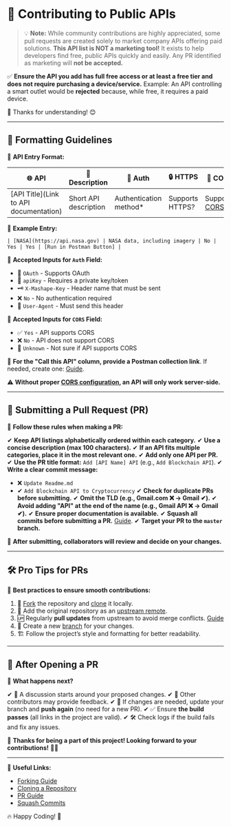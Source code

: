 # 🚀 Contributing to Public APIs

> 💡 **Note:** While community contributions are highly appreciated, some pull requests are created solely to market company APIs offering paid solutions. **This API list is NOT a marketing tool!** It exists to help developers find free, public APIs quickly and easily. Any PR identified as marketing will **not be accepted.**

✅ **Ensure the API you add has full free access or at least a free tier and does not require purchasing a device/service.** Example: An API controlling a smart outlet would be **rejected** because, while free, it requires a paid device.

🙏 Thanks for understanding! 😊

---

## 📝 Formatting Guidelines

🔹 **API Entry Format:**

| 🌐 API | 📜 Description | 🔑 Auth | 🔒 HTTPS | 🔄 CORS | 🚀 Call this API |
| --- | --- | --- | --- | --- | --- |
| [API Title](Link to API documentation) | Short API description | Authentication method* | Supports HTTPS? | Supports [CORS](https://developer.mozilla.org/en-US/docs/Web/HTTP/CORS)?* | [Run in Postman Button] |

📌 **Example Entry:**
```
| [NASA](https://api.nasa.gov) | NASA data, including imagery | No | Yes | Yes | [Run in Postman Button] |
```

📌 **Accepted Inputs for `Auth` Field:**

- 🔐 `OAuth` - Supports OAuth
- 🔑 `apiKey` - Requires a private key/token
- 🗝️ `X-Mashape-Key` - Header name that must be sent
- ❌ `No` - No authentication required
- 👤 `User-Agent` - Must send this header

📌 **Accepted Inputs for `CORS` Field:**

- ✅ `Yes` - API supports CORS
- ❌ `No` - API does not support CORS
- 🤷 `Unknown` - Not sure if API supports CORS

🔹 **For the "Call this API" column, provide a Postman collection link**. If needed, create one: [Guide](https://learning.postman.com/docs/getting-started/first-steps/creating-the-first-collection/).

⚠️ **Without proper [CORS configuration](https://developer.mozilla.org/en-US/docs/Web/HTTP/CORS), an API will only work server-side.**

---

## 🔄 Submitting a Pull Request (PR)

📢 **Follow these rules when making a PR:**

✔ **Keep API listings alphabetically ordered within each category.**
✔ **Use a concise description (max 100 characters).**
✔ **If an API fits multiple categories, place it in the most relevant one.**
✔ **Add only one API per PR.**
✔ **Use the PR title format:** `Add [API Name] API` (e.g., `Add Blockchain API`).
✔ **Write a clear commit message:**
   - ❌ `Update Readme.md`
   - ✔ `Add Blockchain API to Cryptocurrency`
✔ **Check for duplicate PRs before submitting.**
✔ **Omit the TLD (e.g., Gmail.com ❌ → Gmail ✔).**
✔ **Avoid adding "API" at the end of the name (e.g., Gmail API ❌ → Gmail ✔).**
✔ **Ensure proper documentation is available.**
✔ **Squash all commits before submitting a PR.** [Guide](https://github.com/todotxt/todo.txt-android/wiki/Squash-All-Commits-Related-to-a-Single-Issue-into-a-Single-Commit).
✔ **Target your PR to the `master` branch.**

🔄 **After submitting, collaborators will review and decide on your changes.**

---

## 🛠️ Pro Tips for PRs

🔹 **Best practices to ensure smooth contributions:**

1. 🍴 [Fork](http://guides.github.com/activities/forking/) the repository and [clone](https://help.github.com/articles/cloning-a-repository/) it locally.
2. 🔄 Add the original repository as an [upstream remote](https://help.github.com/articles/configuring-a-remote-for-a-fork/).
3. 🆙 Regularly **pull updates** from upstream to avoid merge conflicts. [Guide](https://help.github.com/articles/syncing-a-fork)
4. 🌿 Create a new [branch](http://guides.github.com/introduction/flow/) for your changes.
5. 🏗️ Follow the project’s style and formatting for better readability.

---

## 🚀 After Opening a PR

🔹 **What happens next?**

✔ 🎉 A discussion starts around your proposed changes.
✔ 👥 Other contributors may provide feedback.
✔ 🔄 If changes are needed, update your branch and **push again** (no need for a new PR).
✔ ✅ Ensure **the build passes** (all links in the project are valid).
✔ 🛠️ Check logs if the build fails and fix any issues.

🙌 **Thanks for being a part of this project! Looking forward to your contributions!** 🚀✨

---

🔗 **Useful Links:**
- [Forking Guide](http://guides.github.com/activities/forking/)
- [Cloning a Repository](https://help.github.com/articles/cloning-a-repository/)
- [PR Guide](https://help.github.com/articles/creating-a-pull-request/)
- [Squash Commits](https://github.com/todotxt/todo.txt-android/wiki/Squash-All-Commits-Related-to-a-Single-Issue-into-a-Single-Commit)

🔥 Happy Coding! 🚀

